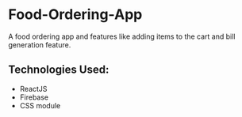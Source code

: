 # Food-Ordering-App
 A food ordering app and features like adding items to the cart and bill generation feature.
 ## Technologies Used:
* ReactJS
* Firebase
* CSS module
